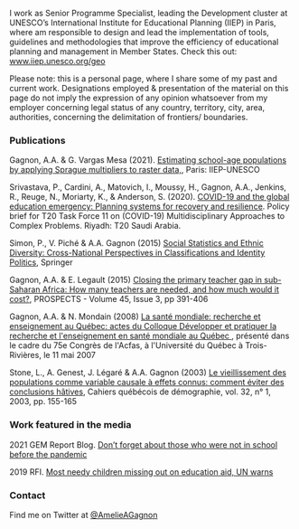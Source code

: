 


I work as Senior Programme Specialist, leading the Development cluster at UNESCO’s International Institute for Educational Planning (IIEP) in Paris, where am responsible to design and lead the implementation of tools, guidelines and methodologies that improve the efficiency of educational planning and management in Member States. Check this out: <a href="www.iiep.unesco.org/geo">www.iiep.unesco.org/geo</a>

Please note: this is a personal page, where I share some of my past and current work. 
Designations employed & presentation of the material on this page do not imply the expression of any opinion whatsoever 
from my employer concerning legal status of any country, territory, city, area, authorities, concerning the delimitation of 
frontiers/ boundaries.

### Publications
Gagnon, A.A. & G. Vargas Mesa (2021). <a href="https://unesdoc.unesco.org/ark:/48223/pf0000379198.locale=en"> Estimating school-age populations by applying Sprague multipliers to raster data,</a>, Paris: IIEP-UNESCO

Srivastava, P., Cardini, A., Matovich, I., Moussy, H., Gagnon, A.A., Jenkins, R., Reuge, N., Moriarty, K., & Anderson, S. (2020). <a href= "https://www.g20-insights.org/wp-content/uploads/2020/11/T20_TF11_PB6.pdf">COVID-19 and the global education emergency: Planning systems for recovery and resilience</a>. Policy brief for T20 Task Force 11 on (COVID-19) Multidisciplinary Approaches to Complex Problems. Riyadh: T20 Saudi Arabia. 

Simon, P., V. Piché & A.A. Gagnon (2015) <a href= "http://bit.ly/SSED-2015" > Social Statistics and Ethnic Diversity: Cross-National Perspectives in Classifications and Identity Politics</a>, Springer 

Gagnon, A.A. & E. Legault (2015) <a href= "https://www.researchgate.net/profile/Amelie-A-Gagnon" > Closing the primary teacher gap in sub-Saharan Africa: How many teachers are needed, and how much would it cost?</a>, PROSPECTS - Volume 45, Issue 3, pp 391-406 

Gagnon, A.A. & N. Mondain (2008) <a href="https://numerique.banq.qc.ca/patrimoine/details/52327/2828042"> La santé mondiale: recherche et enseignement au Québec: actes du Colloque Développer et pratiquer la recherche et l'enseignement en santé mondiale au Québec </a>, présenté dans le cadre du 75e Congrès de l'Acfas, à l'Université du Québec à Trois-Rivières, le 11 mai 2007

Stone, L., A. Genest, J. Légaré & A.A. Gagnon (2003) <a href= "https://www.erudit.org/fr/revues/cqd/2003-v32-n1-cqd594/007415ar.pdf" >Le vieillissement des populations comme variable causale à effets connus: comment éviter des conclusions hâtives</a>, Cahiers québécois de démographie, vol. 32, n° 1, 2003, pp. 155-165 

### Work featured in the media

2021 GEM Report Blog. <a href="https://gemreportunesco.wordpress.com/2021/04/02/dont-forget-about-those-who-were-not-in-school-before-the-pandemic/"> Don’t forget about those who were not in school before the pandemic</a>

2019 RFI. 
<a href="https://www.rfi.fr/en/europe/20190619-most-needy-children-missing-out-education-aid-warns-un">Most needy children missing out on education aid, UN warns</a>

### Contact

Find me on Twitter at <a href="https://twitter.com/AmelieAGagnon">@AmelieAGagnon</a>
